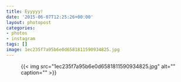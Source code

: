 ```yaml
---
title: Eyyyyy!
date: '2015-06-07T12:25:26+00:00'
layout: photopost
categories:
- photos
- instagram
tags: []
image: 1ec235f7a95b6e0d6581811590934825.jpg
---
```


<figure class="photo photo--square">
  {{< img src="1ec235f7a95b6e0d6581811590934825.jpg" alt="" caption="" >}}

</figure>




